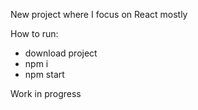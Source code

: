 New project where I focus on React mostly

How to run: 
- download project
- npm i 
- npm start 

Work in progress

